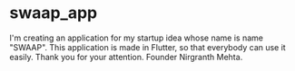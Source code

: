 # swaap_app
I'm creating an application for my startup idea whose name is name "SWAAP". This application is made in Flutter, so that everybody can use it easily. Thank you for your attention. Founder Nirgranth Mehta.
